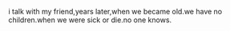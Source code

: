 i talk with my friend,years later,when we became old.we have no children.when we were sick or die.no one knows.
